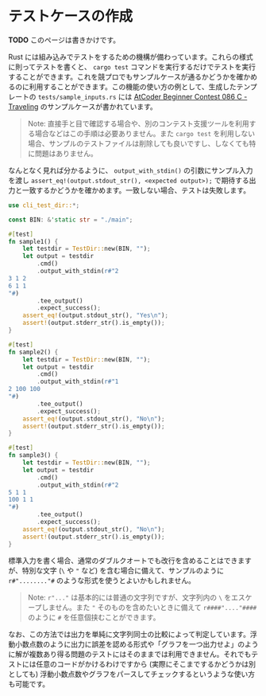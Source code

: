 # テストケースの作成

**TODO** このページは書きかけです。

Rust には組み込みでテストをするための機構が備わっています。これらの様式に則ってテストを書くと、 `cargo test` コマンドを実行するだけでテストを実行することができます。これを競プロでもサンプルケースが通るかどうかを確かめるのに利用することができます。この機能の使い方の例として、生成したテンプレートの `tests/sample_inputs.rs` には [AtCoder Beginner Contest 086 C - Traveling](https://atcoder.jp/contests/abc086/tasks/arc089_a) のサンプルケースが書かれています。

> Note: 直接手と目で確認する場合や、別のコンテスト支援ツールを利用する場合などはこの手順は必要ありません。また `cargo test` を利用しない場合、サンプルのテストファイルは削除しても良いですし、しなくても特に問題はありません。

なんとなく見れば分かるように、 `output_with_stdin()` の引数にサンプル入力を渡し `assert_eq!(output.stdout_str(), <expected output>);` で期待する出力と一致するかどうかを確かめます。一致しない場合、テストは失敗します。

```rust
use cli_test_dir::*;

const BIN: &'static str = "./main";

#[test]
fn sample1() {
    let testdir = TestDir::new(BIN, "");
    let output = testdir
        .cmd()
        .output_with_stdin(r#"2
3 1 2
6 1 1
"#)
        .tee_output()
        .expect_success();
    assert_eq!(output.stdout_str(), "Yes\n");
    assert!(output.stderr_str().is_empty());
}

#[test]
fn sample2() {
    let testdir = TestDir::new(BIN, "");
    let output = testdir
        .cmd()
        .output_with_stdin(r#"1
2 100 100
"#)
        .tee_output()
        .expect_success();
    assert_eq!(output.stdout_str(), "No\n");
    assert!(output.stderr_str().is_empty());
}

#[test]
fn sample3() {
    let testdir = TestDir::new(BIN, "");
    let output = testdir
        .cmd()
        .output_with_stdin(r#"2
5 1 1
100 1 1
"#)
        .tee_output()
        .expect_success();
    assert_eq!(output.stdout_str(), "No\n");
    assert!(output.stderr_str().is_empty());
}
```

標準入力を書く場合、通常のダブルクオートでも改行を含めることはできますが、特別な文字 (`\` や `"` など) を含む場合に備えて、サンプルのように `r#"........"#` のような形式を使うとよいかもしれません。

> Note: `r"..."` は基本的には普通の文字列ですが、文字列内の `\` をエスケープしません。また `"` そのものを含めたいときに備えて `r####"...."####` のように `#` を任意個挟むことができます。

なお、この方法では出力を単純に文字列同士の比較によって判定しています。浮動小数点数のように出力に誤差を認める形式や「グラフを一つ出力せよ」のように解が複数あり得る問題のテストにはそのままでは利用できません。それでもテストには任意のコードがかけるわけですから (実際にそこまでするかどうかは別としても) 浮動小数点数やグラフをパースしてチェックするというような使い方も可能です。
